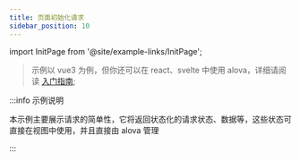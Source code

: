```yaml
---
title: 页面初始化请求
sidebar_position: 10
---
```


import InitPage from '@site/example-links/InitPage';

> 示例以 vue3 为例，但你还可以在 react、svelte 中使用 alova，详细请阅读 [入门指南](/tutorial/getting-started/overview);

<InitPage></InitPage>

:::info 示例说明

本示例主要展示请求的简单性，它将返回状态化的请求状态、数据等，这些状态可直接在视图中使用，并且直接由 alova 管理

:::
